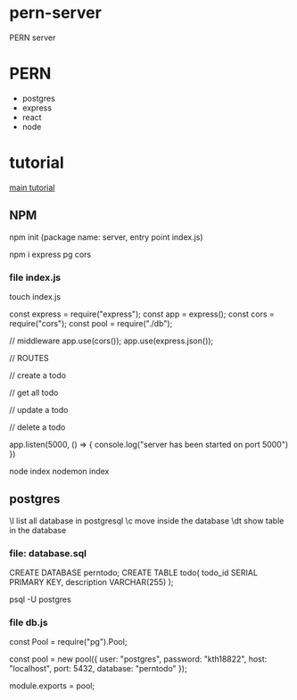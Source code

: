 # pern-server
PERN server

# PERN
- postgres
- express
- react
- node

# tutorial
[main tutorial](https://www.youtube.com/watch?v=ldYcgPKEZC8)

## NPM
npm init (package name: server, entry point index.js)

npm i express pg cors

### file index.js
touch index.js

const express = require("express");
const app = express();
const cors = require("cors");
const pool = require("./db");

// middleware
app.use(cors());
app.use(express.json());

// ROUTES

// create a todo

// get all todo

// update a todo

// delete a todo

app.listen(5000, () => {
  console.log("server has been started on port 5000")
})

node index
nodemon index

## postgres

\l                  list all database in postgresql
\c <databasename>   move inside the database
\dt                 show table in the database


### file: database.sql
CREATE DATABASE perntodo;
CREATE TABLE todo(
  todo_id SERIAL PRIMARY KEY,
  description VARCHAR(255)
);

psql -U postgres

### file db.js
const Pool = require("pg").Pool;

const pool = new pool({
  user: "postgres",
  password: "kth18822",
  host: "localhost",
  port: 5432,
  database: "perntodo"
});

module.exports = pool;

